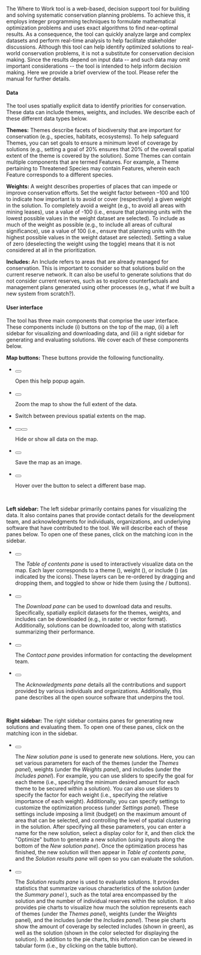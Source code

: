 The Where to Work tool is a web-based, decision support tool for building and solving systematic conservation planning problems. To achieve this, it employs integer programming techniques to formulate mathematical optimization problems and uses exact algorithms to find near-optimal results. As a consequence, the tool can quickly analyze large and complex datasets and perform real-time analysis to help facilitate stakeholder discussions. Although this tool can help identify optimized solutions to real-world conservation problems, it is not a substitute for conservation decision making. Since the results depend on input data -- and such data may omit important considerations -- the tool is intended to help inform decision making. Here we provide a brief overview of the tool. Please refer the manual for further details.

#### Data

The tool uses spatially explicit data to identify priorities for conservation. These data can include themes, weights, and includes. We describe each of these different data types below.

**Themes:** Themes describe facets of biodiversity that are important for conservation (e.g., species, habitats, ecosystems). To help safeguard Themes, you can set goals to ensure a minimum level of coverage by solutions (e.g., setting a goal of 20% ensures that 20% of the overall spatial extent of the theme is covered by the solution). Some Themes can contain multiple components that are termed Features. For example, a Theme pertaining to Threatened Species may contain Features, wherein each Feature corresponds to a different species.

**Weights:** A weight describes properties of places that can impede or improve conservation efforts. Set the weight factor between –100 and 100 to indicate how important is to avoid or cover (respectively) a given weight in the solution. To completely avoid a weight (e.g., to avoid all areas with mining leases), use a value of -100 (i.e., ensure that planning units with the lowest possible values in the weight dataset are selected). To include as much of the weight as possible (e.g., to include all areas of cultural significance), use a value of 100 (i.e., ensure that planning units with the highest possible values in the weight dataset are selected). Setting a value of zero (deselecting the weight using the toggle) means that it is not considered at all in the prioritization.

**Includes:** An Include refers to areas that are already managed for conservation. This is important to consider so that solutions build on the current reserve network. It can also be useful to generate solutions that do not consider current reserves, such as to explore counterfactuals and management plans generated using other processes (e.g., what if we built a new system from scratch?).

#### User interface

The tool has three main components that comprise the user interface. These components include (i) buttons on the top of the map, (ii) a left sidebar for visualizing and downloading data, and (iii) a right sidebar for generating and evaluating solutions. We cover each of these components below.

**Map buttons:** These buttons provide the following functionality.

<ul class = "middle-icon">
<li><div><span class = "leaflet-touch"><span class = "leaflet-bar easy-button-container leaflet-control"><button class = "easy-button-button leaflet-bar-part"><icon class = "fa fa-xs fa-question"></button></span></span><p>Open this help popup again.</p></div></li>

<li><div><span class = "leaflet-touch"><span class = "leaflet-bar easy-button-container leaflet-control"><button class = "easy-button-button leaflet-bar-part"><icon class = "fa fa-xs fa-home"></button></span></span><p>Zoom the map to show the full extent of the data.</p></div></li>

<li><div><span class = "leaflet-touch"><span class = "history-control leaflet-bar leaflet-control horizontal"><a class = "history-back-button"><icon class = "fa fa-xs fa-caret-left"></a><a class = "history-forward-button"><icon class = "fa fa-xs fa-caret-right"></a></span></span><p>Switch between previous spatial extents on the map.</p></div></li>

<li><div><span class = "leaflet-touch"><span class = "leaflet-bar easy-button-container leaflet-control"><button class = "easy-button-button leaflet-interactive leaflet-bar-part hide-all-layers"><icon class = "fa fa-xs fa-eye-slash"></button><button class = "easy-button-button leaflet-interactive leaflet-bar-part show-all-layers"><icon class = "fa fa-xs fa-eye"></button></span></span><p>Hide or show all data on the map.</p></div></li>

<li><div><span class = "leaflet-touch"><span class = "leaflet-bar easy-button-container leaflet-control"><button class = "easy-button-button leaflet-interactive leaflet-bar-part"><icon class = "fa fa-xs fa-print"></button></span></span><p>Save the map as an image.</p></div></li>

<li><div><span class = "leaflet-touch"><span class = "leaflet-bar easy-button-container leaflet-control"><button class = "easy-button-button leaflet-interactive leaflet-bar-part"><icon class = "fa fa-xs fa-globe"></button></span></span><p>Hover over the button to select a different base map.</p></div></li>

</ul>
</br>

**Left sidebar:** The left sidebar primarily contains panes for visualizing the data. It also contains panes that provide contact details for the development team, and acknowledgments for individuals, organizations, and underlying software that have contributed to the tool. We will describe each of these panes below. To open one of these panes, click on the matching icon in the sidebar.
<ul class = "middle-icon">
<li><div><span class = "leaflet-touch"><span class = "leaflet-bar easy-button-container leaflet-control"><button class = "easy-button-button leaflet-interactive leaflet-bar-part"><icon class = "fa fa-xs fa-layer-group"></button></span></span><p>The <em>Table of contents pane</em> is used to interactively visualize data on the map. Each layer corresponds to a theme (<icon class = "fa fa-xs fa-star"></icon>), weight (<icon class = "fa fa-xs fa-weight-hanging"></icon>), or include (<icon class = "fa fa-xs fa-lock"></icon>) (as indicated by the icons). These layers can be re-ordered by dragging and dropping them, and toggled to show or hide them (using the <icon class = "fa fa-xs fa-eye"></icon>/<icon class = "fa fa-xs fa-eye-slash" style="color:red"></icon> buttons).</p></div></li>
<li><div><span class = "leaflet-touch"><span class = "leaflet-bar easy-button-container leaflet-control"><button class = "easy-button-button leaflet-interactive leaflet-bar-part"><icon class = "fa fa-xs fa-download"></button></span></span><p>The <em>Download pane</em> can be used to download data and results. Specifically, spatially explicit datasets for the themes, weights, and includes can be downloaded (e.g., in raster or vector format). Additionally, solutions can be downloaded too, along with statistics summarizing their performance.</p></div></li>
<li><div><span class = "leaflet-touch"><span class = "leaflet-bar easy-button-container leaflet-control"><button class = "easy-button-button leaflet-interactive leaflet-bar-part"><icon class = "fa fa-xs fa-envelope"></button></span></span><p>The <em>Contact pane</em> provides information for contacting the development team.</p></div></li>
<li><div><span class = "leaflet-touch"><span class = "leaflet-bar easy-button-container leaflet-control"><button class = "easy-button-button leaflet-interactive leaflet-bar-part"><icon class = "fa fa-xs fa-heart"></button></span></span><p>The <em>Acknowledgments pane</em> details all the contributions and support provided by various individuals and organizations. Additionally, this pane describes all the open source software that underpins the tool.</p></div></li>

</ul>
</br>


**Right sidebar:** The right sidebar contains panes for generating new solutions and evaluating them. To open one of these panes, click on the matching icon in the sidebar.

<ul>
<li><div><span class = "leaflet-touch"><span class = "leaflet-bar easy-button-container leaflet-control"><button class = "easy-button-button leaflet-interactive leaflet-bar-part"><icon class = "fa fa-xs fa-rocket"></button></span></span><p>The <em>New solution pane</em> is used to generate new solutions. Here, you can set various parameters for each of the themes (under the <em>Themes panel</em>), weights (under the <em>Weights panel</em>), and includes (under the <em>Includes panel</em>). For example, you can use sliders to specify the goal for each theme (i.e., specifying the minimum desired amount for each theme to be secured within a solution). You can also use sliders to specify the factor for each weight (i.e., specifying the relative importance of each weight). Additionally, you can specify settings to customize the optimization process (under <em>Settings panel</em>). These settings include imposing a limit (budget) on the maximum amount of area that can be selected, and controlling the level of spatial clustering in the solution. After specifying all these parameters, you can enter a name for the new solution, select a display color for it, and then click the "Optimize" button to generate a new solution (using inputs along the bottom of the <em>New solution pane</em>). Once the optimization process has finished, the new solution will then appear in <em>Table of contents pane</em>, and the <em>Solution results pane</em> will open so you can evaluate the solution.</p></div></li>
<li><div><span class = "leaflet-touch"><span class = "leaflet-bar easy-button-container leaflet-control"><button class = "easy-button-button leaflet-interactive leaflet-bar-part"><icon class = "fa fa-xs fa-tachometer-alt"></button></span></span><p>The <em>Solution results pane</em> is used to evaluate solutions. It provides statistics that summarize various characteristics of the solution (under the <em>Summary panel</em> ), such as the total area encompassed by the solution and the number of individual reserves within the solution. It also provides pie charts to visualize how much the solution represents each of themes (under the <em>Themes panel</em>), weights (under the <em>Weights</em> panel), and the includes (under the <em>Includes panel</em>). These pie charts show the amount of coverage by selected includes (shown in green), as well as the solution (shown in the color selected for displaying the solution). In addition to the pie charts, this information can be viewed in tabular form (i.e., by clicking on the table button).</p></div></li>

</ul>
</br>
